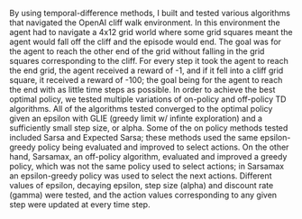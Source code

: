 By using temporal-difference methods, I built and tested various algorithms that navigated the OpenAI cliff walk environment. 
In this environment the agent had to navigate a 4x12 grid world where some grid squares meant the agent would fall off the
cliff and the episode would end. The goal was for the agent to reach the other end of the grid without falling in the grid 
squares corresponding to the cliff. For every step it took the agent to reach the end grid, the agent received a reward
of -1, and if it fell into a cliff grid square, it received a reward of -100; the goal being for the agent to reach the end
with as little time steps as possible. In order to achieve the best optimal policy, we tested multiple variations of on-policy
and off-policy TD algorithms. All of the algorithms tested converged to the optimal policy given an epsilon with GLIE 
(greedy limit w/ infinte exploration) and a sufficiently small step size, or alpha. Some of the on policy methods tested 
included Sarsa and Expected Sarsa; these methods used the same epsilon-greedy policy being evaluated and improved to 
select actions. On the other hand, Sarsamax, an off-policy algorithm, evaluated and improved a greedy policy, which was not
the same policy used to select actions; in Sarsamax an epsilon-greedy policy was used to select the next actions.
Different values of epsilon, decaying epsilon, step size (alpha) and discount rate (gamma) were tested, and the action 
values corresponding to any given step were updated at every time step.
